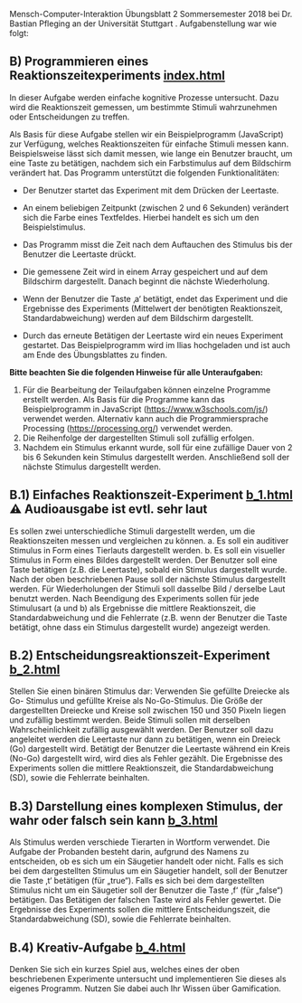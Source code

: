 Mensch-Computer-Interaktion Übungsblatt 2 Sommersemester 2018 bei Dr. Bastian Pfleging an der Universität Stuttgart . Aufgabenstellung war wie folgt:
## B) Programmieren eines Reaktionszeitexperiments [index.html](index.html)

In dieser Aufgabe werden einfache kognitive Prozesse untersucht. Dazu wird die
Reaktionszeit gemessen, um bestimmte Stimuli wahrzunehmen oder
Entscheidungen zu treffen.

Als Basis für diese Aufgabe stellen wir ein Beispielprogramm (JavaScript) zur
Verfügung, welches Reaktionszeiten für einfache Stimuli messen kann.
Beispielsweise lässt sich damit messen, wie lange ein Benutzer braucht, um eine
Taste zu betätigen, nachdem sich ein Farbstimulus auf dem Bildschirm verändert
hat. Das Programm unterstützt die folgenden Funktionalitäten:


* Der Benutzer startet das Experiment mit dem Drücken der Leertaste.
* An einem beliebigen Zeitpunkt (zwischen 2 und 6 Sekunden) verändert
sich die Farbe eines Textfeldes. Hierbei handelt es sich um den
Beispielstimulus.
* Das Programm misst die Zeit nach dem Auftauchen des Stimulus bis der
Benutzer die Leertaste drückt.
* Die gemessene Zeit wird in einem Array gespeichert und auf dem
Bildschirm dargestellt. Danach beginnt die nächste Wiederholung.


* Wenn der Benutzer die Taste ‚a‘ betätigt, endet das Experiment und die
Ergebnisse des Experiments (Mittelwert der benötigten Reaktionszeit,
Standardabweichung) werden auf dem Bildschirm dargestellt.
* Durch das erneute Betätigen der Leertaste wird ein neues Experiment
gestartet.
Das Beispielprogramm wird im Ilias hochgeladen und ist auch am Ende des
Übungsblattes zu finden.

**Bitte beachten Sie die folgenden Hinweise für alle Unteraufgaben:**


1. Für die Bearbeitung der Teilaufgaben können einzelne Programme
erstellt werden. Als Basis für die Programme kann das Beispielprogramm
in JavaScript (https://www.w3schools.com/js/) verwendet werden.
Alternativ kann auch die Programmiersprache Processing
(https://processing.org/) verwendet werden.
2. Die Reihenfolge der dargestellten Stimuli soll zufällig erfolgen.
3. Nachdem ein Stimulus erkannt wurde, soll für eine zufällige Dauer von 2
bis 6 Sekunden kein Stimulus dargestellt werden. Anschließend soll der
nächste Stimulus dargestellt werden.

## B.1) Einfaches Reaktionszeit-Experiment [b_1.html](b_1.html) ⚠️ Audioausgabe ist evtl. sehr laut


Es sollen zwei unterschiedliche Stimuli dargestellt werden, um die
Reaktionszeiten messen und vergleichen zu können.
a. Es soll ein auditiver Stimulus in Form eines Tierlauts dargestellt
werden.
b. Es soll ein visueller Stimulus in Form eines Bildes dargestellt werden.
Der Benutzer soll eine Taste betätigen (z.B. die Leertaste), sobald ein Stimulus
dargestellt wurde. Nach der oben beschriebenen Pause soll der nächste
Stimulus dargestellt werden. Für Wiederholungen der Stimuli soll dasselbe
Bild / derselbe Laut benutzt werden. Nach Beendigung des Experiments sollen
für jede Stimulusart (a und b) als Ergebnisse die mittlere Reaktionszeit, die
Standardabweichung und die Fehlerrate (z.B. wenn der Benutzer die Taste
betätigt, ohne dass ein Stimulus dargestellt wurde) angezeigt werden.

## B.2) Entscheidungsreaktionszeit-Experiment [b_2.html](b_2.html)


Stellen Sie einen binären Stimulus dar: Verwenden Sie gefüllte Dreiecke als Go-
Stimulus und gefüllte Kreise als No-Go-Stimulus. Die Größe der dargestellten
Dreiecke und Kreise soll zwischen 150 und 350 Pixeln liegen und zufällig
bestimmt werden. Beide Stimuli sollen mit derselben Wahrscheinlichkeit
zufällig ausgewählt werden. Der Benutzer soll dazu angeleitet werden die
Leertaste nur dann zu betätigen, wenn ein Dreieck (Go) dargestellt wird.
Betätigt der Benutzer die Leertaste während ein Kreis (No-Go) dargestellt
wird, wird dies als Fehler gezählt. Die Ergebnisse des Experiments sollen die
mittlere Reaktionszeit, die Standardabweichung (SD), sowie die Fehlerrate
beinhalten.

## B.3) Darstellung eines komplexen Stimulus, der wahr oder falsch sein kann [b_3.html](b_3.html)


Als Stimulus werden verschiede Tierarten in Wortform verwendet. Die
Aufgabe der Probanden besteht darin, aufgrund des Namens zu entscheiden,
ob es sich um ein Säugetier handelt oder nicht. Falls es sich bei dem
dargestellten Stimulus um ein Säugetier handelt, soll der Benutzer die Taste
‚t‘ betätigen (für „true“). Falls es sich bei dem dargestellten Stimulus nicht um
ein Säugetier soll der Benutzer die Taste ‚f‘ (für „false“) betätigen. Das
Betätigen der falschen Taste wird als Fehler gewertet. Die Ergebnisse des
Experiments sollen die mittlere Entscheidungszeit, die Standardabweichung
(SD), sowie die Fehlerrate beinhalten.

## B.4) Kreativ-Aufgabe [b_4.html](b_4.html)


Denken Sie sich ein kurzes Spiel aus, welches eines der oben beschriebenen
Experimente untersucht und implementieren Sie dieses als eigenes Programm.
Nutzen Sie dabei auch Ihr Wissen über Gamification.

